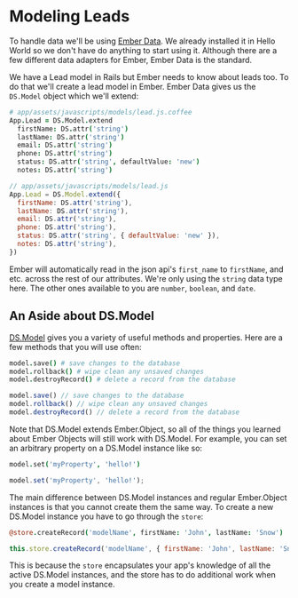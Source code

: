 # Modeling Leads

To handle data we'll be using [Ember Data](https://github.com/emberjs/data). We already installed it in Hello World so we don't have do anything to start using it. Although there are a few different data adapters for Ember, Ember Data is the standard.

We have a Lead model in Rails but Ember needs to know about leads too. To do that we'll create a lead model in Ember. Ember Data gives us the `DS.Model` object which we'll extend:

```coffee
# app/assets/javascripts/models/lead.js.coffee
App.Lead = DS.Model.extend
  firstName: DS.attr('string')
  lastName: DS.attr('string')
  email: DS.attr('string')
  phone: DS.attr('string')
  status: DS.attr('string', defaultValue: 'new')
  notes: DS.attr('string')
```
```javascript
// app/assets/javascripts/models/lead.js
App.Lead = DS.Model.extend({
  firstName: DS.attr('string'),
  lastName: DS.attr('string'),
  email: DS.attr('string'),
  phone: DS.attr('string'),
  status: DS.attr('string', { defaultValue: 'new' }),
  notes: DS.attr('string'),
})
```

Ember will automatically read in the json api's `first_name` to `firstName`, and etc. across the rest of our attributes. We're only using the `string` data type here. The other ones available to you are `number`, `boolean`, and `date`.

## An Aside about DS.Model

[DS.Model](http://emberjs.com/api/data/classes/DS.Model.html) gives you a variety of useful methods and properties. Here are a few methods that you will use often:

```coffee
model.save() # save changes to the database
model.rollback() # wipe clean any unsaved changes
model.destroyRecord() # delete a record from the database
```
```javascript
model.save() // save changes to the database
model.rollback() // wipe clean any unsaved changes
model.destroyRecord() // delete a record from the database
```

Note that DS.Model extends Ember.Object, so all of the things you learned about Ember Objects will still work with DS.Model. For example, you can set an arbitrary property on a DS.Model instance like so:

```coffee
model.set('myProperty', 'hello!')
```
```javascript
model.set('myProperty', 'hello!');
```

The main difference between DS.Model instances and regular Ember.Object instances is that you cannot create them the same way. To create a new DS.Model instance you have to go through the `store`:

```coffee
@store.createRecord('modelName', firstName: 'John', lastName: 'Snow')
```
```javascript
this.store.createRecord('modelName', { firstName: 'John', lastName: 'Snow' });
```

This is because the `store` encapsulates your app's knowledge of all the active DS.Model instances, and the store has to do additional work when you create a model instance.
